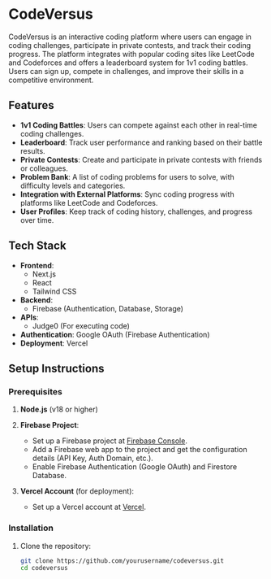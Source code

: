 # CodeVersus

CodeVersus is an interactive coding platform where users can engage in coding challenges, participate in private contests, and track their coding progress. The platform integrates with popular coding sites like LeetCode and Codeforces and offers a leaderboard system for 1v1 coding battles. Users can sign up, compete in challenges, and improve their skills in a competitive environment.

## Features

- **1v1 Coding Battles**: Users can compete against each other in real-time coding challenges.
- **Leaderboard**: Track user performance and ranking based on their battle results.
- **Private Contests**: Create and participate in private contests with friends or colleagues.
- **Problem Bank**: A list of coding problems for users to solve, with difficulty levels and categories.
- **Integration with External Platforms**: Sync coding progress with platforms like LeetCode and Codeforces.
- **User Profiles**: Keep track of coding history, challenges, and progress over time.

## Tech Stack

- **Frontend**: 
  - Next.js
  - React
  - Tailwind CSS
- **Backend**:
  - Firebase (Authentication, Database, Storage)
- **APIs**: 
  - Judge0 (For executing code)
- **Authentication**: Google OAuth (Firebase Authentication)
- **Deployment**: Vercel

## Setup Instructions

### Prerequisites

1. **Node.js** (v18 or higher)
2. **Firebase Project**:
   - Set up a Firebase project at [Firebase Console](https://console.firebase.google.com/).
   - Add a Firebase web app to the project and get the configuration details (API Key, Auth Domain, etc.).
   - Enable Firebase Authentication (Google OAuth) and Firestore Database.

3. **Vercel Account** (for deployment):
   - Set up a Vercel account at [Vercel](https://vercel.com/).

### Installation

1. Clone the repository:

   ```bash
   git clone https://github.com/yourusername/codeversus.git
   cd codeversus

